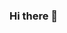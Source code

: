 ### Hi there 👋

<!--
**Alpasaad/Alpasaad** is a ✨ _special_ ✨ repository because its `README.md` (this file) appears on your GitHub profile.

Here are some ideas to get you started:

- 🔭 I’m currently working on PCB Altuim designer 
- 🌱 I’m currently Master studen (Mechtronics)
- 👯 I’m looking to collaborate on ...
- 🤔 I’m looking for help with ...
- 💬 Ask me about ...
- 📫 How to reach me: ..Alphamohamed-saad in Linked In.
- 😄 Pronouns: ...
- ⚡ Fun fact: ...
-->
